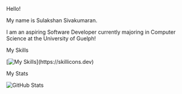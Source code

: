 Hello!

My name is Sulakshan Sivakumaran.

I am an aspiring Software Developer currently majoring in Computer Science at the University of Guelph!

My Skills

[![My Skills](https://skillicons.dev/icons?i=java,c,python,react,js,bootstrap,firebase,github,gitlab,docker,html,css,)](https://skillicons.dev)

My Stats

![GitHub Stats](https://github-readme-stats.vercel.app/api?username=SulakshanSiva&theme=radical)


<!---
SulakshanSiva/SulakshanSiva is a ✨ special ✨ repository because its `README.md` (this file) appears on your GitHub profile.
You can click the Preview link to take a look at your changes.
--->
